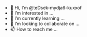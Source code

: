 - 👋 Hi, I’m @teDsek-mydja6-kuxxof
- 👀 I’m interested in ...
- 🌱 I’m currently learning ...
- 💞️ I’m looking to collaborate on ...
- 📫 How to reach me ...

<!---
teDsek-mydja6-kuxxof/teDsek-mydja6-kuxxof is a ✨ special ✨ repository because its `README.md` (this file) appears on your GitHub profile.
You can click the Preview link to take a look at your changes.
--->
